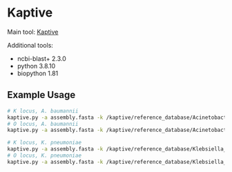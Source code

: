 # Kaptive

Main tool: [Kaptive](https://github.com/katholt/Kaptive)

Additional tools:

- ncbi-blast+ 2.3.0
- python 3.8.10
- biopython 1.81

## Example Usage

```bash
# K locus, A. baumannii
kaptive.py -a assembly.fasta -k /kaptive/reference_database/Acinetobacter_baumannii_k_locus_primary_reference.gbk
# O locus, A. baumannii
kaptive.py -a assembly.fasta -k /kaptive/reference_database/Acinetobacter_baumannii_OC_locus_primary_reference.gbk

# K locus, K. pneumoniae
kaptive.py -a assembly.fasta -k /kaptive/reference_database/Klebsiella_k_locus_primary_reference.gbk
# O locus, K. pneumoniae
kaptive.py -a assembly.fasta -k /kaptive/reference_database/Klebsiella_o_locus_primary_reference.gbk
```
